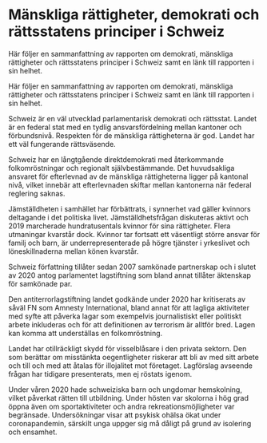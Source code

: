 # Mänskliga rättigheter, demokrati och rättsstatens principer i Schweiz

Här följer en sammanfattning av rapporten om demokrati, mänskliga rättigheter och rättsstatens principer i Schweiz samt en länk till rapporten i sin helhet.

Här följer en sammanfattning av rapporten om demokrati, mänskliga rättigheter och rättsstatens principer i Schweiz samt en länk till rapporten i sin helhet.

Schweiz är en väl utvecklad parlamentarisk demokrati och rättsstat. Landet är en federal stat med en tydlig ansvarsfördelning mellan kantoner och förbundsnivå. Respekten för de mänskliga rättigheterna är god. Landet har ett väl fungerande rättsväsende.

Schweiz har en långtgående direktdemokrati med återkommande folkomröstningar och regionalt självbestämmande. Det huvudsakliga ansvaret för efterlevnad av de mänskliga rättigheterna ligger på kantonal nivå, vilket innebär att efterlevnaden skiftar mellan kantonerna när federal reglering saknas.

Jämställdheten i samhället har förbättrats, i synnerhet vad gäller kvinnors deltagande i det politiska livet. Jämställdhetsfrågan diskuteras aktivt och 2019 marcherade hundratusentals kvinnor för sina rättigheter. Flera utmaningar kvarstår dock. Kvinnor tar fortsatt ett väsentligt större ansvar för familj och barn, är underrepresenterade på högre tjänster i yrkeslivet och löneskillnaderna mellan könen kvarstår.

Schweiz författning tillåter sedan 2007 samkönade partnerskap och i slutet av 2020 antog parlamentet lagstiftning som bland annat tillåter äktenskap för samkönade par.

Den antiterrorlagstiftning landet godkände under 2020 har kritiserats av såväl FN som Amnesty International, bland annat för att lagliga aktiviteter med syfte att påverka lagar som exempelvis journalistiskt eller politiskt arbete inkluderas och för att definitionen av terrorism är alltför bred. Lagen kan komma att underställas en folkomröstning.

Landet har otillräckligt skydd för visselblåsare i den privata sektorn. Den som berättar om misstänkta oegentligheter riskerar att bli av med sitt arbete och till och med att åtalas för illojalitet mot företaget. Lagförslag avseende frågan har tidigare presenterats, men ej röstats igenom.

Under våren 2020 hade schweiziska barn och ungdomar hemskolning, vilket påverkat rätten till utbildning. Under hösten var skolorna i hög grad öppna även om sportaktiviteter och andra rekreationsmöjligheter var begränsade. Undersökningar visar att psykisk ohälsa ökat under coronapandemin, särskilt unga uppger sig må dåligt på grund av isolering och ensamhet.
